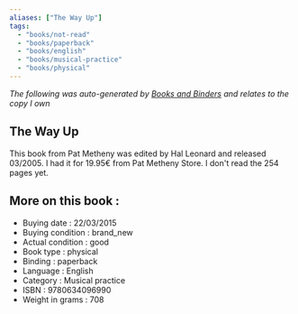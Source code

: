 ```yaml
---
aliases: ["The Way Up"] 
tags: 
  - "books/not-read" 
  - "books/paperback" 
  - "books/english"
  - "books/musical-practice"
  - "books/physical"
---
```


_The following was auto-generated by [Books and Binders](Books%20and%20Binders.md) and relates to the copy I own_
## The Way Up
This book from Pat Metheny was edited by Hal Leonard and released 03/2005. I had it for 19.95€ from Pat Metheny Store. I don't read the 254 pages yet.

## More on this book :
- Buying date : 22/03/2015
- Buying condition : brand_new
- Actual condition : good
- Book type : physical
- Binding : paperback
- Language : English
- Category : Musical practice
- ISBN : 9780634096990
- Weight in grams : 708
